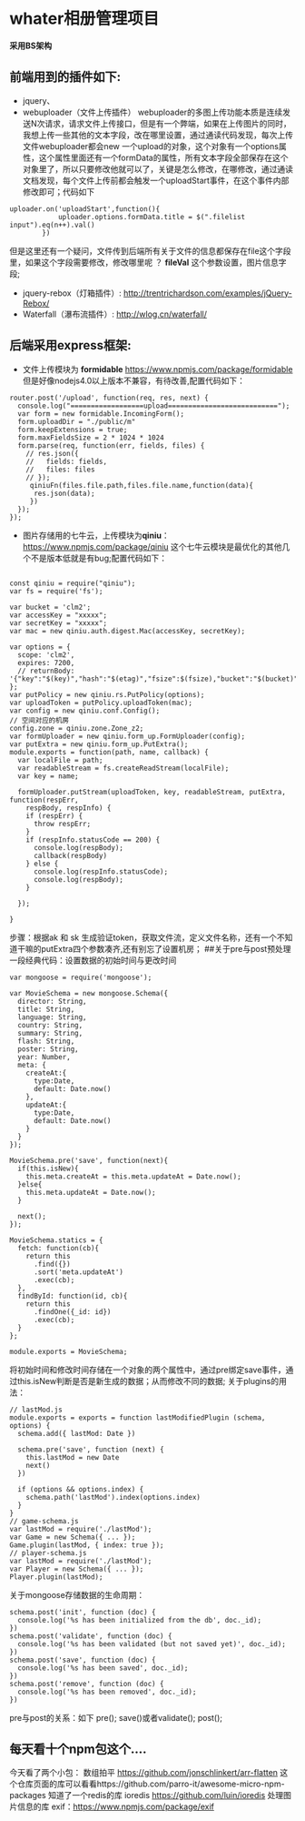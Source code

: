 # whater相册管理项目
**采用BS架构**</br>
## 前端用到的插件如下:
+ jquery、
+ webuploader（文件上传插件）
webuploader的多图上传功能本质是连续发送N次请求，请求文件上传接口，但是有一个弊端，如果在上传图片的同时，我想上传一些其他的文本字段，改在哪里设置，通过通读代码发现，每次上传文件webuploader都会new 一个upload的对象，这个对象有一个options属性，这个属性里面还有一个formData的属性，所有文本字段全部保存在这个对象里了，所以只要修改他就可以了，关键是怎么修改，在哪修改，通过通读文档发现，每个文件上传前都会触发一个uploadStart事件，在这个事件内部修改即可；代码如下

~~~
uploader.on('uploadStart',function(){
            uploader.options.formData.title = $(".filelist input").eq(n++).val()
        })
~~~

但是这里还有一个疑问，文件传到后端所有关于文件的信息都保存在file这个字段里，如果这个字段需要修改，修改哪里呢 ？
**fileVal** 这个参数设置，图片信息字段;
+ jquery-rebox（灯箱插件）: http://trentrichardson.com/examples/jQuery-Rebox/
+ Waterfall（瀑布流插件）: http://wlog.cn/waterfall/

## 后端采用express框架:
+ 文件上传模块为 **formidable** https://www.npmjs.com/package/formidable 但是好像nodejs4.0以上版本不兼容，有待改善,配置代码如下：
~~~
router.post('/upload', function(req, res, next) {
  console.log("==================upload===========================");
  var form = new formidable.IncomingForm();
  form.uploadDir = "./public/m"
  form.keepExtensions = true;
  form.maxFieldsSize = 2 * 1024 * 1024
  form.parse(req, function(err, fields, files) {
    // res.json({
    //   fields: fields,
    //   files: files
    // });
     qiniuFn(files.file.path,files.file.name,function(data){
      res.json(data);
     })
  });
});
~~~
+ 图片存储用的七牛云，上传模块为**qiniu**：https://www.npmjs.com/package/qiniu 这个七牛云模块是最优化的其他几个不是版本低就是有bug;配置代码如下：

~~~

const qiniu = require("qiniu");
var fs = require('fs');

var bucket = 'clm2';
var accessKey = "xxxxx";
var secretKey = "xxxxx";
var mac = new qiniu.auth.digest.Mac(accessKey, secretKey);

var options = {
  scope: 'clm2',
  expires: 7200,
  // returnBody: '{"key":"$(key)","hash":"$(etag)","fsize":$(fsize),"bucket":"$(bucket)","name":"$(x:name)"}'
};
var putPolicy = new qiniu.rs.PutPolicy(options);
var uploadToken = putPolicy.uploadToken(mac);
var config = new qiniu.conf.Config();
// 空间对应的机房
config.zone = qiniu.zone.Zone_z2;
var formUploader = new qiniu.form_up.FormUploader(config);
var putExtra = new qiniu.form_up.PutExtra();
module.exports = function(path, name, callback) {
  var localFile = path;
  var readableStream = fs.createReadStream(localFile);
  var key = name;

  formUploader.putStream(uploadToken, key, readableStream, putExtra, function(respErr,
    respBody, respInfo) {
    if (respErr) {
      throw respErr;
    }
    if (respInfo.statusCode == 200) {
      console.log(respBody);
      callback(respBody)
    } else {
      console.log(respInfo.statusCode);
      console.log(respBody);
    }

  });

}

~~~

步骤：根据ak 和 sk 生成验证token，获取文件流，定义文件名称，还有一个不知道干嘛的putExtra四个参数凑齐,还有别忘了设置机房；
##关于pre与post预处理
一段经典代码：设置数据的初始时间与更改时间

~~~
var mongoose = require('mongoose');

var MovieSchema = new mongoose.Schema({
  director: String,
  title: String,
  language: String,
  country: String,
  summary: String,
  flash: String,
  poster: String,
  year: Number,
  meta: {
    createAt:{
      type:Date,
      default: Date.now()
    },
    updateAt:{
      type:Date,
      default: Date.now()
    }
  }
});

MovieSchema.pre('save', function(next){
  if(this.isNew){
    this.meta.createAt = this.meta.updateAt = Date.now();
  }else{
    this.meta.updateAt = Date.now();
  }

  next();
});

MovieSchema.statics = {
  fetch: function(cb){
    return this
      .find({})
      .sort('meta.updateAt')
      .exec(cb);
  },
  findById: function(id, cb){
    return this
      .findOne({_id: id})
      .exec(cb);
  }
};

module.exports = MovieSchema;
~~~

将初始时间和修改时间存储在一个对象的两个属性中，通过pre绑定save事件，通过this.isNew判断是否是新生成的数据；从而修改不同的数据;
关于plugins的用法：

~~~
// lastMod.js
module.exports = exports = function lastModifiedPlugin (schema, options) {
  schema.add({ lastMod: Date })
  
  schema.pre('save', function (next) {
    this.lastMod = new Date
    next()
  })
  
  if (options && options.index) {
    schema.path('lastMod').index(options.index)
  }
}
// game-schema.js
var lastMod = require('./lastMod');
var Game = new Schema({ ... });
Game.plugin(lastMod, { index: true });
// player-schema.js
var lastMod = require('./lastMod');
var Player = new Schema({ ... });
Player.plugin(lastMod);
~~~

关于mongoose存储数据的生命周期：

~~~
schema.post('init', function (doc) {
  console.log('%s has been initialized from the db', doc._id);
})
schema.post('validate', function (doc) {
  console.log('%s has been validated (but not saved yet)', doc._id);
})
schema.post('save', function (doc) {
  console.log('%s has been saved', doc._id);
})
schema.post('remove', function (doc) {
  console.log('%s has been removed', doc._id);
})
~~~

pre与post的关系：如下
pre();
save()或者validate();
post();

## 每天看十个npm包这个....
今天看了两个小包：
数组拍平 https://github.com/jonschlinkert/arr-flatten
这个仓库页面的库可以看看https://github.com/parro-it/awesome-micro-npm-packages
知道了一个redis的库 ioredis https://github.com/luin/ioredis
处理图片信息的库 exif：https://www.npmjs.com/package/exif
